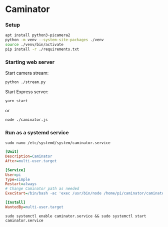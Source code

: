 # Caminator
### Setup
```bash
apt install python3-picamera2
python -m venv --system-site-packages ./venv
source ./venv/bin/activate
pip install -r ./requirements.txt
```

### Starting web server

Start camera stream:
```bash
python ./stream.py
```

Start Express server:
```bash
yarn start
```

or

```bash
node ./caminator.js
```

### Run as a systemd service
`sudo nano /etc/systemd/system/caminator.service`

```ini
[Unit]
Description=Caminator
After=multi-user.target

[Service]
User=pi
Type=simple
Restart=always
# Change Caminator path as needed
ExecStart=/bin/bash -ac 'exec /usr/bin/node /home/pi/caminator/caminator.js'

[Install]
WantedBy=multi-user.target
```

`sudo systemctl enable caminator.service && sudo systemctl start caminator.service`
